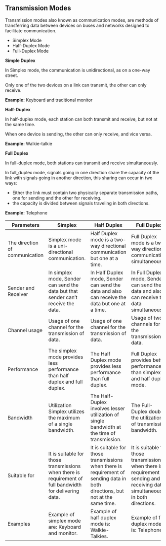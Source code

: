 ## Transmission Modes

Transmission modes also known as communication modes, are methods of transferring data between devices on buses and networks designed to facilitate communication.

- Simplex Mode
- Half-Duplex Mode
- Full-Duplex Mode

**Simple Duplex**

In Simplex mode, the communication is unidirectional, as on a one-way street. 

Only one of the two devices on a link can transmit, the other can only receive.

**Example:** Keyboard and traditional monitor

**Half-Duplex**

In half-duplex mode, each station can both transmit and receive, but not at the same time. 

When one device is sending, the other can only receive, and vice versa.

**Example:** Walkie-talkie

**Full Duplex**

In full-duplex mode, both stations can transmit and receive simultaneously.

In full_duplex mode, signals going in one direction share the capacity of the link with signals going in another direction, this sharing can occur in two ways: 

- Either the link must contain two physically separate transmission paths, one for sending and the other for receiving.
- the capacity is divided between signals traveling in both directions.

**Example:** Telephone

Parameters	|Simplex	|Half Duplex	|Full Duplex
------------|--------|---------------|-----------
The direction of communication	|Simplex mode is a uni-directional communication.	|Half Duplex mode is a two-way directional communication but one at a time.	|Full Duplex mode is a two-way directional communication simultaneously.
Sender and Receiver	|In simplex mode, Sender can send the data but that sender can’t receive the data.|	In Half Duplex mode, Sender can send the data and also can receive the data but one at a time.	|In Full Duplex mode, Sender can send the data and also can receive the data simultaneously.
Channel usage	|Usage of one channel for the transmission of data.	|Usage of one channel for the transmission of data.|	Usage of two channels for the transmission of data.
Performance	|The simplex mode provides less performance than half duplex and full duplex.	|The Half Duplex mode provides less performance than full duplex.	|Full Duplex provides better performance than simplex and half duplex mode.
Bandwidth |Utilization	Simplex utilizes the maximum of a single bandwidth.	|The Half-Duplex involves lesser utilization of single bandwidth at the time of transmission.|	The Full-Duplex doubles the utilization of transmission bandwidth.
Suitable for	|It is suitable for those transmissions when there is requirement of full bandwidth for delivering data.	|It is suitable for those transmissions when there is requirement of sending data in both directions, but not at the same time.	|It is suitable for those transmissions when there is requirement of sending and receiving data simultaneously in both directions.
Examples	|Example of simplex mode are: Keyboard and monitor.	|Example of half duplex mode is: Walkie-Talkies.|	Example of full duplex mode is: Telephone.




